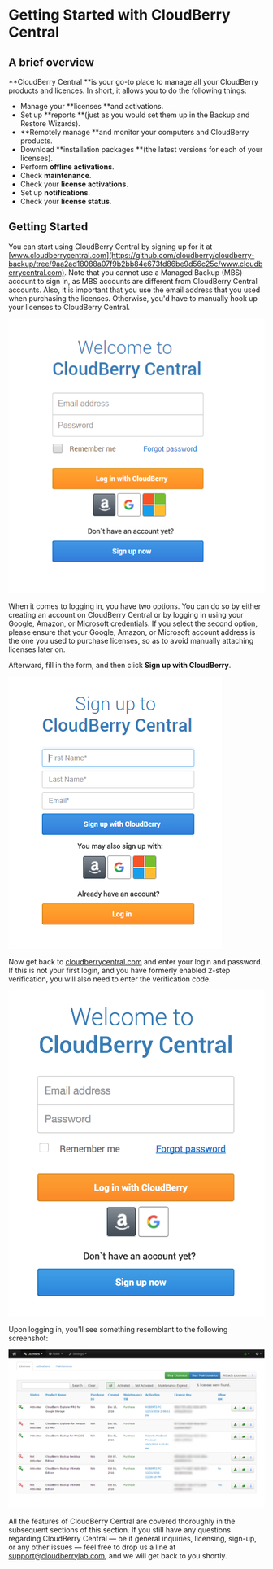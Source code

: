 # Getting Started with CloudBerry Central

## A brief overview

**CloudBerry Central **is your go-to place to manage all your CloudBerry products and licences. In short, it allows you to do the following things:

* Manage your **licenses **and activations.
* Set up **reports **\(just as you would set them up in the Backup and Restore Wizards\).
* **Remotely manage **and monitor your computers and CloudBerry products.
* Download **installation packages **\(the latest versions for each of your licenses\).
* Perform **offline activations**.
* Check **maintenance**.
* Check your **license activations**.
* Set up **notifications**.
* Check your **license status**.

## Getting Started

You can start using CloudBerry Central by signing up for it at [www.cloudberrycentral.com](https://github.com/cloudberry/cloudberry-backup/tree/9aa2ad18088a07f9b2bb84e673fd86be9d56c25c/www.cloudberrycentral.com). Note that you cannot use a Managed Backup \(MBS\) account to sign in, as MBS accounts are different from CloudBerry Central accounts. Also, it is important that you use the email address that you used when purchasing the licenses. Otherwise, you'd have to manually hook up your licenses to CloudBerry Central.

![](../../.gitbook/assets/gettingstartedimg1.png)

When it comes to logging in, you have two options. You can do so by either creating an account on CloudBerry Central or by logging in using your Google, Amazon, or Microsoft credentials. If you select the second option, please ensure that your Google, Amazon, or Microsoft account address is the one you used to purchase licenses, so as to avoid manually attaching licenses later on.

Afterward, fill in the form, and then click **Sign up with CloudBerry**.

![](../../.gitbook/assets/gettingstartedimg2.png)

Now get back to [cloudberrycentral.com](https://github.com/cloudberry/cloudberry-backup/tree/9aa2ad18088a07f9b2bb84e673fd86be9d56c25c/cloudberrycentral.com) and enter your login and password. If this is not your first login, and you have formerly enabled 2-step verification, you will also need to enter the verification code.

![](../../.gitbook/assets/screen-shot-2018-01-18-at-18.02.43.png)

Upon logging in, you'll see something resemblant to the following screenshot:

![](../../.gitbook/assets/gettingstartedimg4.png)

All the features of CloudBerry Central are covered thoroughly in the subsequent sections of this section. If you still have any questions regarding CloudBerry Central — be it general inquiries, licensing, sign-up, or any other issues — feel free to drop us a line at [support@cloudberrylab.com](mailto:support@cloudberrylab.com), and we will get back to you shortly.

